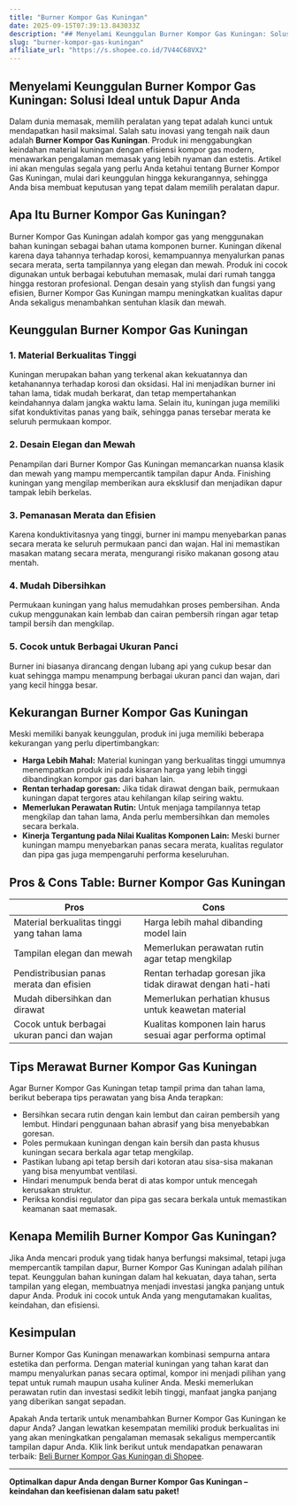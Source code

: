 ```yaml
---
title: "Burner Kompor Gas Kuningan"
date: 2025-09-15T07:39:13.843033Z
description: "## Menyelami Keunggulan Burner Kompor Gas Kuningan: Solusi Ideal untuk Dapur Anda..."
slug: "burner-kompor-gas-kuningan"
affiliate_url: "https://s.shopee.co.id/7V44C68VX2"
---
```

## Menyelami Keunggulan Burner Kompor Gas Kuningan: Solusi Ideal untuk Dapur Anda

Dalam dunia memasak, memilih peralatan yang tepat adalah kunci untuk mendapatkan hasil maksimal. Salah satu inovasi yang tengah naik daun adalah **Burner Kompor Gas Kuningan**. Produk ini menggabungkan keindahan material kuningan dengan efisiensi kompor gas modern, menawarkan pengalaman memasak yang lebih nyaman dan estetis. Artikel ini akan mengulas segala yang perlu Anda ketahui tentang Burner Kompor Gas Kuningan, mulai dari keunggulan hingga kekurangannya, sehingga Anda bisa membuat keputusan yang tepat dalam memilih peralatan dapur.

## Apa Itu Burner Kompor Gas Kuningan?

Burner Kompor Gas Kuningan adalah kompor gas yang menggunakan bahan kuningan sebagai bahan utama komponen burner. Kuningan dikenal karena daya tahannya terhadap korosi, kemampuannya menyalurkan panas secara merata, serta tampilannya yang elegan dan mewah. Produk ini cocok digunakan untuk berbagai kebutuhan memasak, mulai dari rumah tangga hingga restoran profesional. Dengan desain yang stylish dan fungsi yang efisien, Burner Kompor Gas Kuningan mampu meningkatkan kualitas dapur Anda sekaligus menambahkan sentuhan klasik dan mewah.

## Keunggulan Burner Kompor Gas Kuningan

### 1. Material Berkualitas Tinggi

Kuningan merupakan bahan yang terkenal akan kekuatannya dan ketahanannya terhadap korosi dan oksidasi. Hal ini menjadikan burner ini tahan lama, tidak mudah berkarat, dan tetap mempertahankan keindahannya dalam jangka waktu lama. Selain itu, kuningan juga memiliki sifat konduktivitas panas yang baik, sehingga panas tersebar merata ke seluruh permukaan kompor.

### 2. Desain Elegan dan Mewah

Penampilan dari Burner Kompor Gas Kuningan memancarkan nuansa klasik dan mewah yang mampu mempercantik tampilan dapur Anda. Finishing kuningan yang mengilap memberikan aura eksklusif dan menjadikan dapur tampak lebih berkelas.

### 3. Pemanasan Merata dan Efisien

Karena konduktivitasnya yang tinggi, burner ini mampu menyebarkan panas secara merata ke seluruh permukaan panci dan wajan. Hal ini memastikan masakan matang secara merata, mengurangi risiko makanan gosong atau mentah.

### 4. Mudah Dibersihkan

Permukaan kuningan yang halus memudahkan proses pembersihan. Anda cukup menggunakan kain lembab dan cairan pembersih ringan agar tetap tampil bersih dan mengkilap.

### 5. Cocok untuk Berbagai Ukuran Panci

Burner ini biasanya dirancang dengan lubang api yang cukup besar dan kuat sehingga mampu menampung berbagai ukuran panci dan wajan, dari yang kecil hingga besar.

## Kekurangan Burner Kompor Gas Kuningan

Meski memiliki banyak keunggulan, produk ini juga memiliki beberapa kekurangan yang perlu dipertimbangkan:

- **Harga Lebih Mahal:** Material kuningan yang berkualitas tinggi umumnya menempatkan produk ini pada kisaran harga yang lebih tinggi dibandingkan kompor gas dari bahan lain.
- **Rentan terhadap goresan:** Jika tidak dirawat dengan baik, permukaan kuningan dapat tergores atau kehilangan kilap seiring waktu.
- **Memerlukan Perawatan Rutin:** Untuk menjaga tampilannya tetap mengkilap dan tahan lama, Anda perlu membersihkan dan memoles secara berkala.
- **Kinerja Tergantung pada Nilai Kualitas Komponen Lain:** Meski burner kuningan mampu menyebarkan panas secara merata, kualitas regulator dan pipa gas juga mempengaruhi performa keseluruhan.

## Pros & Cons Table: Burner Kompor Gas Kuningan

| **Pros** | **Cons** |
| --- | --- |
| Material berkualitas tinggi yang tahan lama | Harga lebih mahal dibanding model lain |
| Tampilan elegan dan mewah | Memerlukan perawatan rutin agar tetap mengkilap |
| Pendistribusian panas merata dan efisien | Rentan terhadap goresan jika tidak dirawat dengan hati-hati |
| Mudah dibersihkan dan dirawat | Memerlukan perhatian khusus untuk keawetan material |
| Cocok untuk berbagai ukuran panci dan wajan | Kualitas komponen lain harus sesuai agar performa optimal |

## Tips Merawat Burner Kompor Gas Kuningan

Agar Burner Kompor Gas Kuningan tetap tampil prima dan tahan lama, berikut beberapa tips perawatan yang bisa Anda terapkan:

- Bersihkan secara rutin dengan kain lembut dan cairan pembersih yang lembut. Hindari penggunaan bahan abrasif yang bisa menyebabkan goresan.
- Poles permukaan kuningan dengan kain bersih dan pasta khusus kuningan secara berkala agar tetap mengkilap.
- Pastikan lubang api tetap bersih dari kotoran atau sisa-sisa makanan yang bisa menyumbat ventilasi.
- Hindari menumpuk benda berat di atas kompor untuk mencegah kerusakan struktur.
- Periksa kondisi regulator dan pipa gas secara berkala untuk memastikan keamanan saat memasak.

## Kenapa Memilih Burner Kompor Gas Kuningan?

Jika Anda mencari produk yang tidak hanya berfungsi maksimal, tetapi juga mempercantik tampilan dapur, Burner Kompor Gas Kuningan adalah pilihan tepat. Keunggulan bahan kuningan dalam hal kekuatan, daya tahan, serta tampilan yang elegan, membuatnya menjadi investasi jangka panjang untuk dapur Anda. Produk ini cocok untuk Anda yang mengutamakan kualitas, keindahan, dan efisiensi.

## Kesimpulan

Burner Kompor Gas Kuningan menawarkan kombinasi sempurna antara estetika dan performa. Dengan material kuningan yang tahan karat dan mampu menyalurkan panas secara optimal, kompor ini menjadi pilihan yang tepat untuk rumah maupun usaha kuliner Anda. Meski memerlukan perawatan rutin dan investasi sedikit lebih tinggi, manfaat jangka panjang yang diberikan sangat sepadan.

Apakah Anda tertarik untuk menambahkan Burner Kompor Gas Kuningan ke dapur Anda? Jangan lewatkan kesempatan memiliki produk berkualitas ini yang akan meningkatkan pengalaman memasak sekaligus mempercantik tampilan dapur Anda. Klik link berikut untuk mendapatkan penawaran terbaik: [Beli Burner Kompor Gas Kuningan di Shopee](https://s.shopee.co.id/7V44C68VX2).

---

**Optimalkan dapur Anda dengan Burner Kompor Gas Kuningan – keindahan dan keefisienan dalam satu paket!**